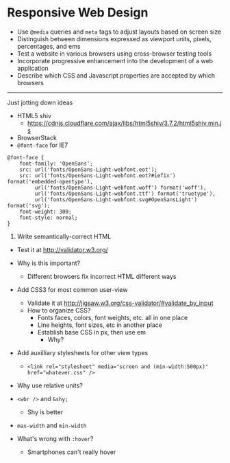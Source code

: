 # Responsive Web Design

- Use `@media` queries and `meta` tags to adjust layouts based on screen size
- Distinguish between dimensions expressed as viewport units, pixels, percentages, and ems
- Test a website in various browsers using cross-browser testing tools
- Incorporate progressive enhancement into the development of a web application
- Describe which CSS and Javascript properties are accepted by which browsers

---

Just jotting down ideas

- HTML5 shiv
  - https://cdnjs.cloudflare.com/ajax/libs/html5shiv/3.7.2/html5shiv.min.js
- BrowserStack
- `@font-face` for IE7
```
@font-face {
    font-family: 'OpenSans';
    src: url('fonts/OpenSans-Light-webfont.eot');
    src: url('fonts/OpenSans-Light-webfont.eot?#iefix') format('embedded-opentype'),
         url('fonts/OpenSans-Light-webfont.woff') format('woff'),
         url('fonts/OpenSans-Light-webfont.ttf') format('truetype'),
         url('fonts/OpenSans-Light-webfont.svg#OpenSansLight') format('svg');
    font-weight: 300;
    font-style: normal;
}
```

1. Write semantically-correct HTML
  - Test it at http://validator.w3.org/
  - Why is this important?
    - Different browsers fix incorrect HTML different ways
- Add CSS3 for most common user-view
  - Validate it at http://jigsaw.w3.org/css-validator/#validate_by_input
  - How to organize CSS?
    - Fonts faces, colors, font weights, etc. all in one place
    - Line heights, font sizes, etc in another place
    - Establish base CSS in px, then use em
      - Why?
- Add auxilliary stylesheets for other view types
  - `<link rel="stylesheet" media="screen and (min-width:500px)" href="whatever.css" />`

- Why use relative units?
- `<wbr />` and `&shy;`
  - Shy is better
- `max-width` and `min-width`
- What's wrong with `:hover`?
  - Smartphones can't really hover
